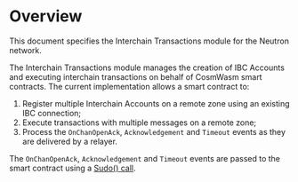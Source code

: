 # Overview

This document specifies the Interchain Transactions module for the Neutron network.

The Interchain Transactions module manages the creation of IBC Accounts and executing interchain transactions on behalf of CosmWasm smart contracts. The current implementation allows a smart contract to:

1. Register multiple Interchain Accounts on a remote zone using an existing IBC connection;
2. Execute transactions with multiple messages on a remote zone;
3. Process the `OnChanOpenAck`, `Acknowledgement` and `Timeout` events as they are delivered by a relayer.

The `OnChanOpenAck`, `Acknowledgement` and `Timeout` events are passed to the smart contract using a [Sudo() call](https://github.com/CosmWasm/wasmd/blob/288609255ad92dfe5c54eae572fe7d6010e712eb/x/wasm/keeper/keeper.go#L453).